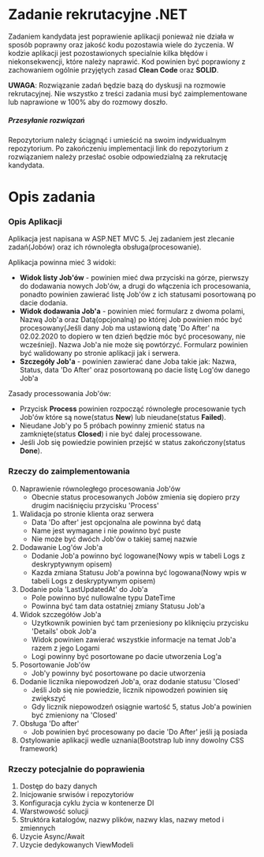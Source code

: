 # Zadanie rekrutacyjne .NET

Zadaniem kandydata jest poprawienie aplikacji ponieważ nie działa w sposób poprawny oraz jakość kodu pozostawia wiele do życzenia. W kodzie aplikacji jest pozostawionych specialnie kilka błędów i niekonsekwencji, które należy naprawić. Kod powinien być poprawiony z zachowaniem ogólnie przyjętych zasad __Clean Code__ oraz __SOLID__.

__UWAGA__: Rozwiązanie zadań będzie bazą do dyskusji na rozmowie rekrutacyjnej. Nie wszystko z treści zadania musi być zaimplementowane lub naprawione w 100% aby do rozmowy doszło. 

##### Przesyłanie rozwiązań
Repozytorium należy ściągnąć i umieścić na swoim indywidualnym repozytorium. Po zakończeniu implementacji link do repozytorium z rozwiązaniem należy przesłać osobie odpowiedzialną za rekrutację kandydata.

# Opis zadania

### Opis Aplikacji
Aplikacja jest napisana w ASP.NET MVC 5.
Jej zadaniem jest zlecanie zadań(Jobów) oraz ich równoległa obsługa(procesowanie).

Aplikacja powinna mieć 3 widoki:
- __Widok listy Job'ów__ - powinien mieć dwa przyciski na górze, pierwszy do dodawania nowych Job'ów, a drugi do włączenia ich procesowania, ponadto powinien zawierać listę Job'ów z ich statusami posortowaną po dacie dodania.
- __Widok dodawania Job'a__ - powinien mieć formularz z dwoma polami, Nazwą Job'a oraz Datą(opcjonalną) po której Job powinien móc być procesowany(Jeśli dany Job ma ustawioną datę 'Do After' na 02.02.2020 to  dopiero w ten dzień będzie móc być procesowany, nie wcześniej). Nazwa Job'a nie może się powtórzyć. Formularz powinien być walidowany po stronie aplikacji jak i serwera.
- __Szczegóły Job'a__ - powinien zawierać dane Joba takie jak: Nazwa, Status, data 'Do After' oraz posortowaną po dacie listę Log'ów danego Job'a

Zasady processowania Job'ów:
- Przycisk __Process__ powinien rozpocząć równoległe procesowanie tych Job'ów które są nowe(status __New__) lub nieudane(status __Failed__). 
- Nieudane Job'y po 5 próbach powinny zmienić status na zamknięte(status __Closed__) i nie być dalej processowane. 
- Jeśli Job się powiedzie powinien przejść w status zakończony(status __Done__).

### Rzeczy do zaimplementowania
0. Naprawienie równoległego procesowania Job'ów
   - Obecnie status procesowanych Jobów zmienia się dopiero przy drugim naciśnięciu przycisku 'Process'
1. Walidacja po stronie klienta oraz serwera
   - Data 'Do after' jest opcjonalna ale powinna być datą
   - Name jest wymagane i nie powinno być puste
   - Nie może być dwóch Job'ów o takiej samej nazwie
2. Dodawanie Log'ów Job'a
   - Dodanie Job'a powinno być logowane(Nowy wpis w tabeli Logs z deskryptywnym opisem)
   - Kazda zmiana Statusu Job'a powinna być logowana(Nowy wpis w tabeli Logs z deskryptywnym opisem)
3. Dodanie pola 'LastUpdatedAt' do Job'a
   - Pole powinno być nullowalne typu DateTime
   - Powinna być tam data ostatniej zmiany Statusu Job'a 
4. Widok szczegółów Job'a
   - Uzytkownik powinien być tam przeniesiony po kliknięciu przycisku 'Details' obok Job'a
   - Widok powinien zawierać wszystkie informacje na temat Job'a razem z jego Logami
   - Logi powinny być posortowane po dacie utworzenia Log'a 	
5. Posortowanie Job'ów
   - Job'y powinny być posortowane po dacie utworzenia
6. Dodanie licznika niepowodzeń Job'a, oraz dodanie statusu 'Closed'
   - Jeśli Job się nie powiedzie, licznik nipowodzeń powinien się zwiększyć
   - Gdy licznik niepowodzeń osiągnie wartość 5, status Job'a powinien być zmieniony na 'Closed'
7. Obsługa 'Do after'
   - Job powinien być procesowany po dacie 'Do After' jeśli ją posiada
8. Ostylowanie aplikacji wedle uznania(Bootstrap lub inny dowolny CSS framework) 

### Rzeczy potecjalnie do poprawienia
1. Dostęp do bazy danych
2. Inicjowanie srwisów i repozytoriów
3. Konfiguracja cyklu życia w kontenerze DI
4. Warstwowość solucji
5. Struktóra katalogów, nazwy plików, nazwy klas, nazwy metod i zmiennych
6. Uzycie Async/Await
7. Uzycie dedykowanych ViewModeli